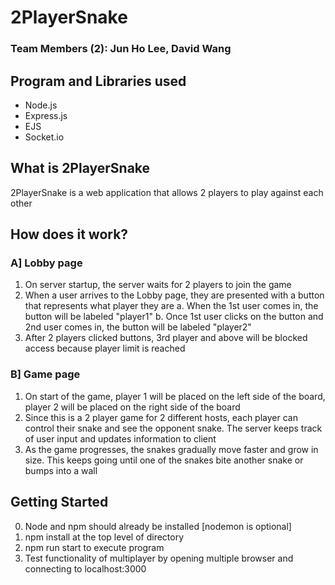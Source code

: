 # 2PlayerSnake

### Team Members (2): Jun Ho Lee, David Wang

## Program and Libraries used
* Node.js
* Express.js
* EJS
* Socket.io

## What is 2PlayerSnake
2PlayerSnake is a web application that allows 2 players to play against each other

## How does it work?
### A] Lobby page
1. On server startup, the server waits for 2 players to join the game
2. When a user arrives to the Lobby page, they are presented with a button that represents what player they are
a. When the 1st user comes in, the button will be labeled "player1"
b. Once 1st user clicks on the button and 2nd user comes in, the button will be labeled "player2"
3. After 2 players clicked buttons, 3rd player and above will be blocked access because player limit is reached

### B] Game page
1. On start of the game, player 1 will be placed on the left side of the board,
player 2 will be placed on the right side of the board
2. Since this is a 2 player game for 2 different hosts, each player can control their snake and 
see the opponent snake. The server keeps track of user input and updates information to client
3. As the game progresses, the snakes gradually move faster and grow in size. This keeps going until one of the snakes bite another snake or bumps into a wall

## Getting Started
0. Node and npm should already be installed [nodemon is optional]
1. npm install at the top level of directory
2. npm run start to execute program
3. Test functionality of multiplayer by opening multiple browser and connecting to localhost:3000
